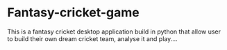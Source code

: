 # Fantasy-cricket-game
This is a fantasy cricket desktop application build in python that allow user to build their own dream cricket team, analyse it and play.... 
